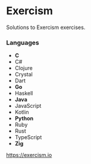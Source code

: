 # Exercism

Solutions to Exercism exercises.

### Languages

 - **C**
 - C#
 - Clojure
 - Crystal
 - Dart
 - **Go**
 - Haskell
 - **Java**
 - JavaScript
 - Kotlin
 - **Python**
 - Ruby
 - Rust
 - TypeScript
 - **Zig**


<https://exercism.io>
